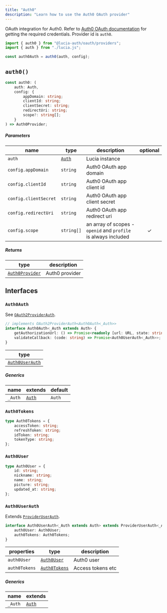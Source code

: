 ```yaml
---
title: "Auth0"
description: "Learn how to use the Auth0 OAuth provider"
---
```


OAuth integration for Auth0. Refer to [Auth0 OAuth documentation](https://auth0.com/docs/get-started/authentication-and-authorization-flow/add-login-auth-code-flow) for getting the required credentials. Provider id is `auth0`.

```ts
import { auth0 } from "@lucia-auth/oauth/providers";
import { auth } from "./lucia.js";

const auth0Auth = auth0(auth, config);
```

## `auth0()`

```ts
const auth0: (
	auth: Auth,
	config: {
		appDomain: string;
		clientId: string;
		clientSecret: string;
		redirectUri: string;
		scope?: string[];
	}
) => Auth0Provider;
```

##### Parameters

| name                  | type                                       | description                                                    | optional |
| --------------------- | ------------------------------------------ | -------------------------------------------------------------- | :------: |
| `auth`                | [`Auth`](/reference/lucia/interfaces/auth) | Lucia instance                                                 |          |
| `config.appDomain`    | `string`                                   | Auth0 OAuth app domain                                         |          |
| `config.clientId`     | `string`                                   | Auth0 OAuth app client id                                      |          |
| `config.clientSecret` | `string`                                   | Auth0 OAuth app client secret                                  |          |
| `config.redirectUri`  | `string`                                   | Auth0 OAuth app redirect uri                                   |          |
| `config.scope`        | `string[]`                                 | an array of scopes - `openid` and `profile` is always included |    ✓     |

##### Returns

| type                              | description    |
| --------------------------------- | -------------- |
| [`Auth0Provider`](#auth0provider) | Auth0 provider |

## Interfaces

### `Auth0Auth`

See [`OAuth2ProviderAuth`](/reference/oauth/interfaces/oauth2providerauth).

```ts
// implements OAuth2ProviderAuth<Auth0Auth<_Auth>>
interface Auth0Auth<_Auth extends Auth> {
	getAuthorizationUrl: () => Promise<readonly [url: URL, state: string]>;
	validateCallback: (code: string) => Promise<Auth0UserAuth<_Auth>>;
}
```

| type                              |
| --------------------------------- |
| [`Auth0UserAuth`](#auth0userauth) |

##### Generics

| name    | extends    | default |
| ------- | ---------- | ------- |
| `_Auth` | [`Auth`]() | `Auth`  |

### `Auth0Tokens`

```ts
type Auth0Tokens = {
	accessToken: string;
	refreshToken: string;
	idToken: string;
	tokenType: string;
};
```

### `Auth0User`

```ts
type Auth0User = {
	id: string;
	nickname: string;
	name: string;
	picture: string;
	updated_at: string;
};
```

### `Auth0UserAuth`

Extends [`ProviderUserAuth`](/reference/oauth/interfaces/provideruserauth).

```ts
interface Auth0UserAuth<_Auth extends Auth> extends ProviderUserAuth<_Auth> {
	auth0User: Auth0User;
	auth0Tokens: Auth0Tokens;
}
```

| properties    | type                          | description       |
| ------------- | ----------------------------- | ----------------- |
| `auth0User`   | [`Auth0User`](#auth0user)     | Auth0 user        |
| `auth0Tokens` | [`Auth0Tokens`](#auth0tokens) | Access tokens etc |

##### Generics

| name    | extends    |
| ------- | ---------- |
| `_Auth` | [`Auth`]() |
